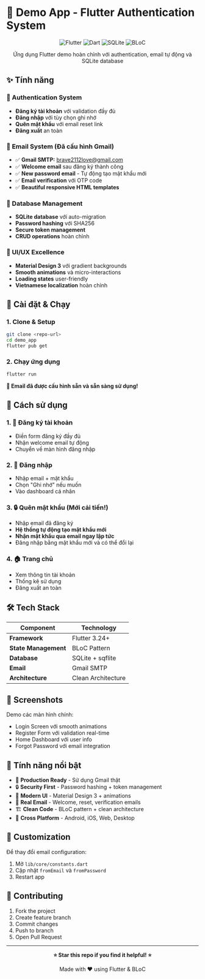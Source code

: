 # 🚀 Demo App - Flutter Authentication System

<div align="center">

![Flutter](https://img.shields.io/badge/Flutter-02569B?style=for-the-badge&logo=flutter&logoColor=white)
![Dart](https://img.shields.io/badge/Dart-0175C2?style=for-the-badge&logo=dart&logoColor=white)
![SQLite](https://img.shields.io/badge/SQLite-07405E?style=for-the-badge&logo=sqlite&logoColor=white)
![BLoC](https://img.shields.io/badge/BLoC-FF6B35?style=for-the-badge)

Ứng dụng Flutter demo hoàn chỉnh với authentication, email tự động và SQLite database

</div>

## ✨ Tính năng

### 🔐 Authentication System
- **Đăng ký tài khoản** với validation đầy đủ
- **Đăng nhập** với tùy chọn ghi nhớ
- **Quên mật khẩu** với email reset link
- **Đăng xuất** an toàn

### 📧 Email System (Đã cấu hình Gmail)
- ✅ **Gmail SMTP:** brave2112love@gmail.com
- ✅ **Welcome email** sau đăng ký thành công  
- ✅ **New password email** - Tự động tạo mật khẩu mới
- ✅ **Email verification** với OTP code
- ✅ **Beautiful responsive HTML templates**

### 💾 Database Management
- **SQLite database** với auto-migration
- **Password hashing** với SHA256
- **Secure token management**
- **CRUD operations** hoàn chỉnh

### 🎨 UI/UX Excellence
- **Material Design 3** với gradient backgrounds
- **Smooth animations** và micro-interactions
- **Loading states** user-friendly
- **Vietnamese localization** hoàn chỉnh

## 🚀 Cài đặt & Chạy

### 1. Clone & Setup
```bash
git clone <repo-url>
cd demo_app
flutter pub get
```

### 2. Chạy ứng dụng
```bash
flutter run
```

**📧 Email đã được cấu hình sẵn và sẵn sàng sử dụng!**

## 🎯 Cách sử dụng

### 1. 👤 Đăng ký tài khoản
- Điền form đăng ký đầy đủ
- Nhận welcome email tự động
- Chuyển về màn hình đăng nhập

### 2. 🔑 Đăng nhập  
- Nhập email + mật khẩu
- Chọn "Ghi nhớ" nếu muốn
- Vào dashboard cá nhân

### 3. 🔒 Quên mật khẩu (Mới cải tiến!)
- Nhập email đã đăng ký
- **Hệ thống tự động tạo mật khẩu mới**
- **Nhận mật khẩu qua email ngay lập tức**
- Đăng nhập bằng mật khẩu mới và có thể đổi lại

### 4. 🏠 Trang chủ
- Xem thông tin tài khoản
- Thống kê sử dụng
- Đăng xuất an toàn

## 🛠️ Tech Stack

| Component | Technology |
|-----------|------------|
| **Framework** | Flutter 3.24+ |
| **State Management** | BLoC Pattern |
| **Database** | SQLite + sqflite |
| **Email** | Gmail SMTP |
| **Architecture** | Clean Architecture |

## 📱 Screenshots

Demo các màn hình chính:
- Login Screen với smooth animations
- Register Form với validation real-time  
- Home Dashboard với user info
- Forgot Password với email integration

## 🎉 Tính năng nổi bật

- 🚀 **Production Ready** - Sử dụng Gmail thật
- 🔒 **Security First** - Password hashing + token management
- 🎨 **Modern UI** - Material Design 3 + animations
- 📧 **Real Email** - Welcome, reset, verification emails
- 🏗️ **Clean Code** - BLoC pattern + clean architecture
- 📱 **Cross Platform** - Android, iOS, Web, Desktop

## 🔧 Customization

Để thay đổi email configuration:
1. Mở `lib/core/constants.dart`
2. Cập nhật `fromEmail` và `fromPassword`
3. Restart app

## 🤝 Contributing

1. Fork the project
2. Create feature branch
3. Commit changes
4. Push to branch
5. Open Pull Request

---

<div align="center">

**⭐ Star this repo if you find it helpful! ⭐**

Made with ❤️ using Flutter & BLoC

</div>
